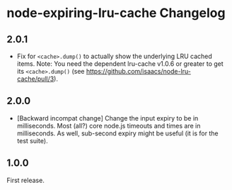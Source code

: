 # node-expiring-lru-cache Changelog

## 2.0.1

- Fix for `<cache>.dump()` to actually show the underlying LRU cached items.
  Note: You need the dependent lru-cache v1.0.6 or greater to get
  its `<cache>.dump()` (see <https://github.com/isaacs/node-lru-cache/pull/3>).


## 2.0.0

- [Backward incompat change] Change the input expiry to be in milliseconds.
  Most (all?) core node.js timeouts and times are in milliseconds. As well,
  sub-second expiry might be useful (it is for the test suite).


## 1.0.0

First release.

